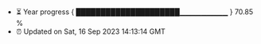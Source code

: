- ⏳ Year progress { █████████████████████▁▁▁▁▁▁▁▁▁ } 70.85 %
- ⏰ Updated on Sat, 16 Sep 2023 14:13:14 GMT

